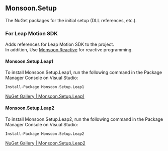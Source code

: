 ## Monsoon.Setup

The NuGet packages for the initial setup (DLL references, etc.).

### For Leap Motion SDK
Adds references for Leap Motion SDK to the project.  
In addition, Use [Monsoon.Reactive](https://github.com/sakapon/Monsoon.Reactive) for reactive programming.

#### Monsoon.Setup.Leap1
To install Monsoon.Setup.Leap1, run the following command in the Package Manager Console on Visual Studio:

```
Install-Package Monsoon.Setup.Leap1
```

[NuGet Gallery | Monsoon.Setup.Leap1](https://www.nuget.org/packages/Monsoon.Setup.Leap1/)

#### Monsoon.Setup.Leap2
To install Monsoon.Setup.Leap2, run the following command in the Package Manager Console on Visual Studio:

```
Install-Package Monsoon.Setup.Leap2
```

[NuGet Gallery | Monsoon.Setup.Leap2](https://www.nuget.org/packages/Monsoon.Setup.Leap2/)
